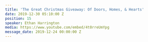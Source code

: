 ```yaml
---
title: 'The Great Christmas Giveaway: Of Doors, Homes, & Hearts'
date: 2019-12-30 05:10:00 Z
position: 15
speaker: Ethan Harrington
media: https://www.youtube.com/embed/4t0rreUmYpg
message_date: 2019-12-24 00:00:00 Z
---
```



